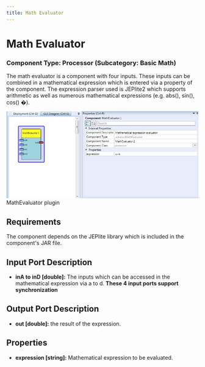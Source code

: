 ```yaml
---
title: Math Evaluator
---
```


# Math Evaluator

### Component Type: Processor (Subcategory: Basic Math)

The math evaluator is a component with four inputs. These inputs can be combined in a mathematical expression which is entered via a property of the component. The expression parser used is JEPlite2 which supports arithmetic as well as numerous mathematical expressions (e.g. abs(), sin(), cos() �).

![Screenshot: MathEvaluator plugin](./img/MathEvaluator.jpg "Screenshot: MathEvaluator plugin")  
MathEvaluator plugin

## Requirements

The component depends on the JEPlite library which is included in the component's JAR file.

## Input Port Description

- **inA to inD \[double\]:** The inputs which can be accessed in the mathematical expression via a to d. **These 4 input ports support synchronization**

## Output Port Description

- **out \[double\]:** the result of the expression.

## Properties

- **expression \[string\]:** Mathematical expression to be evaluated.
